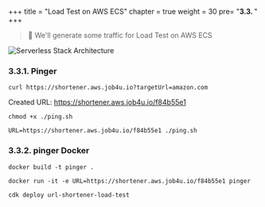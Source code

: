 +++
title = "Load Test on AWS ECS"
chapter = true
weight = 30
pre= "<b>3.3. </b>"
+++


> 🎯 We'll generate some traffic for Load Test on AWS ECS


![Serverless Stack Architecture](/images/serverless-stack.png)

### 3.3.1. Pinger

```
curl https://shortener.aws.job4u.io?targetUrl=amazon.com
```

Created URL: https://shortener.aws.job4u.io/f84b55e1

```
chmod +x ./ping.sh

URL=https://shortener.aws.job4u.io/f84b55e1 ./ping.sh
```

### 3.3.2. pinger Docker

```
docker build -t pinger .

docker run -it -e URL=https://shortener.aws.job4u.io/f84b55e1 pinger
```

```
cdk deploy url-shortener-load-test
```